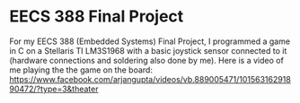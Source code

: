 # EECS 388 Final Project
For my EECS 388 (Embedded Systems) Final Project, I programmed a game in C on a Stellaris TI LM3S1968 with a basic joystick sensor connected to it (hardware connections and soldering also done by me). Here is a video of me playing the the game on the board: https://www.facebook.com/arjangupta/videos/vb.889005471/10156316291890472/?type=3&theater
